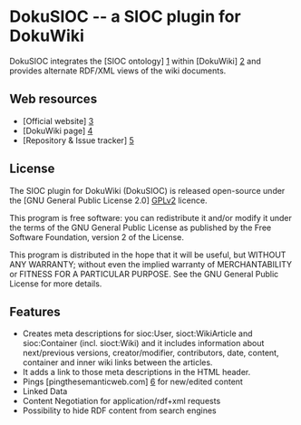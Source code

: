 DokuSIOC -- a SIOC plugin for DokuWiki
================================================================================

DokuSIOC integrates the [SIOC ontology] [1] within [DokuWiki] [2] and provides
alternate RDF/XML views of the wiki documents.

[1]: http://sioc-project.org/ontology
[2]: http://dokuwiki.org/

Web resources
--------------------------------------------------------------------------------

  * [Official website] [3] 
  * [DokuWiki page] [4]
  * [Repository & Issue tracker] [5]

[3]: http://eye48.com/go/dokusioc
[4]: http://www.dokuwiki.org/plugin:dokusioc
[5]: http://github.com/haschek/DokuWiki-Plugin-DokuSIOC

License
--------------------------------------------------------------------------------

The SIOC plugin for DokuWiki (DokuSIOC) is released open-source under the [GNU
General Public License 2.0] [GPLv2] licence.

This program is free software: you can redistribute it and/or modify it under
the terms of the GNU General Public License as published by the Free Software
Foundation, version 2 of the License.

This program is distributed in the hope that it will be useful, but WITHOUT
ANY WARRANTY; without even the implied warranty of MERCHANTABILITY or FITNESS
FOR A PARTICULAR PURPOSE. See the GNU General Public License for more details.

[GPLv2]: http://www.gnu.org/licenses/old-licenses/gpl-2.0.html

Features
--------------------------------------------------------------------------------

  * Creates meta descriptions for sioc:User, sioct:WikiArticle and
    sioc:Container (incl. sioct:Wiki) and it includes information about
    next/previous versions, creator/modifier, contributors, date, content,
    container and inner wiki links between the articles.
  * It adds a link to those meta descriptions in the HTML header.
  * Pings [pingthesemanticweb.com] [6] for new/edited content
  * Linked Data
  * Content Negotiation for application/rdf+xml requests
  * Possibility to hide RDF content from search engines

[6]: http://pingthesemanticweb.com/
